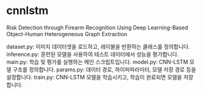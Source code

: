 # cnnlstm
Risk Detection through Firearm Recognition Using Deep Learning-Based Object-Human Heterogeneous Graph Extraction

dataset.py: 이미지 데이터셋을 로드하고, 레이블을 반환하는 클래스를 정의합니다.
inference.py: 훈련된 모델을 사용하여 테스트 데이터에서 성능을 평가합니다.
main.py: 학습 및 평가를 실행하는 메인 스크립트입니다.
model.py: CNN-LSTM 모델 구조를 정의합니다.
params.py: 데이터 경로, 하이퍼파라미터, 모델 저장 경로 등을 설정합니다.
train.py: CNN-LSTM 모델을 학습시키고, 학습이 완료되면 모델을 저장합니다.
